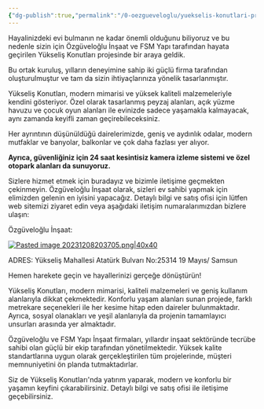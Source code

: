 ```yaml
---
{"dg-publish":true,"permalink":"/0-oezgueveloglu/yuekselis-konutlari-projesi/","tags":["gardenEntry"]}
---
```



Hayalinizdeki evi bulmanın ne kadar önemli olduğunu biliyoruz ve bu nedenle sizin için Özgüveloğlu İnşaat ve FSM Yapı tarafından hayata geçirilen Yükseliş Konutları projesinde bir araya geldik. 

Bu ortak kuruluş, yılların deneyimine sahip iki güçlü firma tarafından oluşturulmuştur ve tam da sizin ihtiyaçlarınıza yönelik tasarlanmıştır.

Yükseliş Konutları, modern mimarisi ve yüksek kaliteli malzemeleriyle kendini gösteriyor. Özel olarak tasarlanmış peyzaj alanları, açık yüzme havuzu ve çocuk oyun alanları ile evinizde sadece yaşamakla kalmayacak, aynı zamanda keyifli zaman geçirebileceksiniz.

Her ayrıntının düşünüldüğü dairelerimizde, geniş ve aydınlık odalar, modern mutfaklar ve banyolar, balkonlar ve çok daha fazlası yer alıyor. 

**Ayrıca, güvenliğiniz için 24 saat kesintisiz kamera izleme sistemi ve özel otopark alanları da sunuyoruz.**

Sizlere hizmet etmek için buradayız ve bizimle iletişime geçmekten çekinmeyin. Özgüveloğlu İnşaat olarak, sizleri ev sahibi yapmak için elimizden gelenin en iyisini yapacağız. Detaylı bilgi ve satış ofisi için lütfen web sitemizi ziyaret edin veya aşağıdaki iletişim numaralarımızdan bizlere ulaşın:

Özgüveloğlu İnşaat:

[![Pasted image 20231208203705.png|40x40](/img/user/Pasted%20image%2020231208203705.png)](https://www.instagram.com/ozguveloglu/)







ADRES: Yükseliş Mahallesi Atatürk Bulvarı No:25314 19 Mayıs/ Samsun

Hemen harekete geçin ve hayallerinizi gerçeğe dönüştürün!  
  
Yükseliş Konutları, modern mimarisi, kaliteli malzemeleri ve geniş kullanım alanlarıyla dikkat çekmektedir. Konforlu yaşam alanları sunan projede, farklı metrekare seçenekleri ile her kesime hitap eden daireler bulunmaktadır. Ayrıca, sosyal olanakları ve yeşil alanlarıyla da projenin tamamlayıcı unsurları arasında yer almaktadır.

Özgüveloğlu ve FSM Yapı İnşaat firmaları, yıllardır inşaat sektöründe tecrübe sahibi olan güçlü bir ekip tarafından yönetilmektedir. Yüksek kalite standartlarına uygun olarak gerçekleştirilen tüm projelerinde, müşteri memnuniyetini ön planda tutmaktadırlar.

Siz de Yükseliş Konutları'nda yatırım yaparak, modern ve konforlu bir yaşamın keyfini çıkarabilirsiniz. Detaylı bilgi ve satış ofisi ile iletişime geçebilirsiniz.



